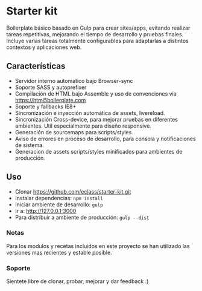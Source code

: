 # Starter kit

Boilerplate básico basado en Gulp para crear sites/apps, evitando realizar tareas repetitivas, mejorando el tiempo de desarrollo y pruebas finales. Incluye varias tareas totalmente configurables para adaptarlas a distintos contextos y aplicaciones web.

## Características

* Servidor interno automatico bajo Browser-sync
* Soporte SASS y autoprefixer
* Compilación de HTML bajo Assemble y uso de convenciones via https://html5boilerplate.com
* Soporte y fallbacks IE8+
* Sincronización e inyección automática de assets, livereload.
* Sincronización Cross-device, para mejorar pruebas en diferentes ambientes. Util especialmente para diseño responsive.
* Generación de sourcemaps para scripts/styles
* Aviso de errores en proceso de desarrollo, para consola y notificaciones de sistema.
* Generacion de assets scripts/styles minificados para ambientes de producción.

## Uso

* Clonar https://github.com/eclass/starter-kit.git
* Instalar dependencias: ```npm install```
* Iniciar ambiente de desarrollo: ```gulp```
* Ir a: http://127.0.0.1:3000
* Para distribuir a ambiente de producción: ```gulp --dist```

### Notas
Para los modulos y recetas incluidos en este proyecto se han utilizado las versiones mas recientes y estable posible.

### Soporte
Sientete libre de clonar, probar, mejorar y dar feedback :)
